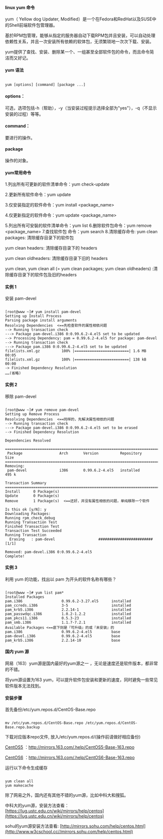  
#### linux yum 命令

  yum（ Yellow dog Updater, Modified）是一个在Fedora和RedHat以及SUSE中的Shell前端软件包管理器。 

  基於RPM包管理，能够从指定的服务器自动下载RPM包并且安装，可以自动处理依赖性关系，并且一次安装所有依赖的软体包，无须繁琐地一次次下载、安装。 

 yum提供了查找、安装、删除某一个、一组甚至全部软件包的命令，而且命令简洁而又好记。 

 
#### yum 语法

 
```

yum [options] [command] [package ...]

```
 



#### options：

可选，选项包括-h（帮助），-y（当安装过程提示选择全部为"yes"），-q（不显示安装的过程）等等。 
 


#### command：

要进行的操作。 




#### package

操作的对象。




#### yum常用命令

 
 1.列出所有可更新的软件清单命令：yum check-update

 2.更新所有软件命令：yum update

 3.仅安装指定的软件命令：yum install <package_name>

 4.仅更新指定的软件命令：yum update <package_name>

 5.列出所有可安裝的软件清单命令：yum list
  6.删除软件包命令：yum remove <package_name> 
  7.查找软件包 命令：yum search <keyword> 
  8.清除缓存命令: 
yum clean packages: 清除缓存目录下的软件包

 yum clean headers: 清除缓存目录下的 headers

 yum clean oldheaders: 清除缓存目录下旧的 headers

 yum clean, yum clean all (= yum clean packages; yum clean oldheaders) :清除缓存目录下的软件包及旧的headers
 

 

#### 实例 1

 安装 pam-devel 

 
```

[root@www ~]# yum install pam-devel
Setting up Install Process
Parsing package install arguments
Resolving Dependencies  <==先检查软件的属性相依问题
--> Running transaction check
---> Package pam-devel.i386 0:0.99.6.2-4.el5 set to be updated
--> Processing Dependency: pam = 0.99.6.2-4.el5 for package: pam-devel
--> Running transaction check
---> Package pam.i386 0:0.99.6.2-4.el5 set to be updated
filelists.xml.gz          100% |=========================| 1.6 MB    00:05
filelists.xml.gz          100% |=========================| 138 kB    00:00
-> Finished Dependency Resolution
……(省略)

```
 
#### 实例 2


移除 pam-devel

 
```

[root@www ~]# yum remove pam-devel
Setting up Remove Process
Resolving Dependencies  <==同样的，先解决属性相依的问题
--> Running transaction check
---> Package pam-devel.i386 0:0.99.6.2-4.el5 set to be erased
--> Finished Dependency Resolution

Dependencies Resolved

=============================================================================
 Package                 Arch       Version          Repository        Size
=============================================================================
Removing:
 pam-devel               i386       0.99.6.2-4.el5   installed         495 k

Transaction Summary
=============================================================================
Install      0 Package(s)
Update       0 Package(s)
Remove       1 Package(s)  <==还好，并没有属性相依的问题，单纯移除一个软件

Is this ok [y/N]: y
Downloading Packages:
Running rpm_check_debug
Running Transaction Test
Finished Transaction Test
Transaction Test Succeeded
Running Transaction
  Erasing   : pam-devel                    ######################### [1/1]

Removed: pam-devel.i386 0:0.99.6.2-4.el5
Complete!

```
 
#### 实例 3

 利用 yum 的功能，找出以 pam 为开头的软件名称有哪些？

 
```

[root@www ~]# yum list pam*
Installed Packages
pam.i386                  0.99.6.2-3.27.el5      installed
pam_ccreds.i386           3-5                    installed
pam_krb5.i386             2.2.14-1               installed
pam_passwdqc.i386         1.0.2-1.2.2            installed
pam_pkcs11.i386           0.5.3-23               installed
pam_smb.i386              1.1.7-7.2.1            installed
Available Packages <==底下则是『可升级』的或『未安装』的
pam.i386                  0.99.6.2-4.el5         base
pam-devel.i386            0.99.6.2-4.el5         base
pam_krb5.i386             2.2.14-10              base

```
 

#### 国内 yum 源

 网易（163）yum源是国内最好的yum源之一 ，无论是速度还是软件版本，都非常的不错。

 将yum源设置为163 yum，可以提升软件包安装和更新的速度，同时避免一些常见软件版本无法找到。

 
#### 安装步骤

 首先备份/etc/yum.repos.d/CentOS-Base.repo

 
```

mv /etc/yum.repos.d/CentOS-Base.repo /etc/yum.repos.d/CentOS-Base.repo.backup

```
 下载对应版本repo文件, 放入/etc/yum.repos.d/(操作前请做好相应备份)

 

[CentOS5](http://www.w3cschool.cc//mirrors.163.com/.help/CentOS5-Base-163.repo) ：http://mirrors.163.com/.help/CentOS5-Base-163.repo
 
[CentOS6](http://www.w3cschool.cc//mirrors.163.com/.help/CentOS6-Base-163.repo) ：http://mirrors.163.com/.help/CentOS6-Base-163.repo
 
运行以下命令生成缓存 

 
```

yum clean all
yum makecache

```
 除了网易之外，国内还有其他不错的yum源，比如中科大和搜狐。


 中科大的yum源，安装方法查看：[https://lug.ustc.edu.cn/wiki/mirrors/help/centos](https://lug.ustc.edu.cn/wiki/mirrors/help/centos) 

  sohu的yum源安装方法查看: [http://mirrors.sohu.com/help/centos.html](http://www.w3cschool.cc//mirrors.sohu.com/help/centos.html)

 

